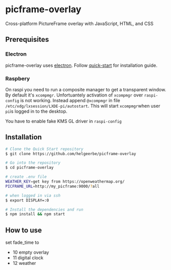 # picframe-overlay

Cross-platform PictureFrame overlay with JavaScript, HTML, and CSS

## Prerequisites

### Electron

picframe-overlay uses [electron](https://www.electronjs.org). Follow [quick-start](https://www.electronjs.org/docs/tutorial/quick-start) for installation guide.

### Raspbery
On raspi you need to run a composite manager to get a transparent window. By default it's `xcompmgr`. Unfortuantely activation of `xcompmgr` over `raspi-config` is not working. Instead append `@xcompmgr` in file `/etc/xdg/lxsession/LXDE-pi/autostart`. This will start `xcompmgr`when user `pi`is logged in to the desktop.

You have to enable fake KMS GL driver in `raspi-config`

## Installation

````bash
# Clone the Quick Start repository
$ git clone https://github.com/helgeerbe/picframe-overlay

# Go into the repository
$ cd picframe-overlay

# create .env file
WEATHER_KEY=get key from https://openweathermap.org/
PICFRAME_URL=http://my_picframe:9000/?all

# when logged in via ssh
$ export DISPLAY=:0

# Install the dependencies and run
$ npm install && npm start
````

## How to use

set fade_time to
- 10 empty overlay
- 11 digital clock
- 12 weather 